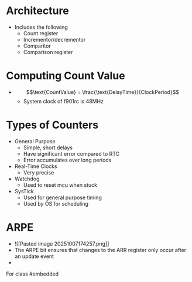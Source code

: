# Architecture
- Includes the following
	- Count register
	- Incrementor/decrementor
	- Comparitor
	- Comparison register
# Computing Count Value
- $$\text{CountValue} = \frac{\text{DelayTime}}{ClockPeriod}$$
	- System clock of f901rc is 48MHz
# Types of Counters
- General Purpose
	- Simple, short delays
	- Have significant error compared to RTC
	- Error accumulates over long periods
- Real-Time Clocks
	- Very precise
- Watchdog
	- Used to reset mcu when stuck
- SysTick
	- Used for general purpose timing
	- Used by OS for scheduling
# ARPE
- ![[Pasted image 20251007174257.png]]
- The ARPE bit ensures that changes to the ARR register only occur after an update event
- 

For class #embedded